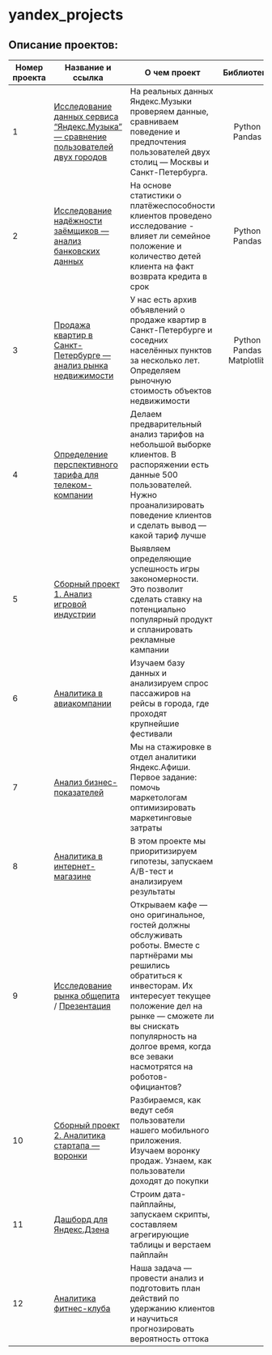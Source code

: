 # yandex_projects
## Описание проектов:
| Номер проекта | Название и ссылка | О чем проект                                                     |Библиотеки          |Ключевые слова|
|---------------|-------------------|------------------------------------------------------------------|:------------------:|--------------|
|1              |[Исследование данных сервиса “Яндекс.Музыка” — сравнение пользователей двух городов](https://github.com/toshka737/yandex_projects/blob/main/yandex_music/Yandex_music.ipynb)|На реальных данных Яндекс.Музыки проверяем данные, сравниваем поведение и предпочтения пользователей двух столиц — Москвы и Санкт-Петербурга.|Python Pandas|обработка данных, дубликаты, пропуски, логическая индексация, группировка, сортировка 
|2              |[Исследование надёжности заёмщиков — анализ банковских данных]()|На основе статистики о платёжеспособности клиентов проведено исследование -  влияет ли семейное положение и количество детей клиента на факт возврата кредита в срок|Python Pandas|обработка данных, дубликаты, пропуски, категоризация, декомпозиция
|3              |[Продажа квартир в Санкт-Петербурге — анализ рынка недвижимости](https://github.com/toshka737/yandex_projects/blob/main/real_estate_spb/real_estate_spb.ipynb)| У нас есть архив объявлений о продаже квартир в Санкт-Петербурге и соседних населённых пунктов за несколько лет. Определяем рыночную стоимость объектов недвижимости|Python Pandas Matplotlib|обработка данных, histogram, boxplot, категоризация, subplots
|4              |[Определение перспективного тарифа для телеком-компании]()|Делаем предварительный анализ тарифов на небольшой выборке клиентов. В распоряжении есть данные 500 пользователей. Нужно проанализировать поведение клиентов и сделать вывод — какой тариф лучше|
|5              |[Сборный проект 1. Анализ игровой индустрии]()|Выявляем определяющие успешность игры закономерности. Это позволит сделать ставку на потенциально популярный продукт и спланировать рекламные кампании|
|6              |[Аналитика в авиакомпании]()|Изучаем базу данных и анализируем спрос пассажиров на рейсы в города, где проходят крупнейшие фестивали|
|7              |[Анализ бизнес-показателей]()|Мы на стажировке в отдел аналитики Яндекс.Афиши. Первое задание: помочь маркетологам оптимизировать маркетинговые затраты|
|8              |[Аналитика в интернет-магазине]()|В этом проекте мы приоритизируем гипотезы, запускаем A/B-тест и анализируем результаты|
|9              |[Исследование рынка общепита]() / [Презентация]()|Открываем кафе — оно оригинальное, гостей должны обслуживать роботы. Вместе с партнёрами мы решились обратиться к инвесторам. Их интересует текущее положение дел на рынке — сможете ли вы снискать популярность на долгое время, когда все зеваки насмотрятся на роботов-официантов?|
|10             |[Сборный проект 2. Аналитика стартапа — воронки]()|Разбираемся, как ведут себя пользователи нашего мобильного приложения. Изучаем воронку продаж. Узнаем, как пользователи доходят до покупки|
|11             |[Дашборд для Яндекс.Дзена]()|Строим дата-пайплайны, запускаем скрипты, составляем агрегирующие таблицы и верстаем пайплайн|
|12             |[Аналитика фитнес-клуба]()|Наша задача — провести анализ и подготовить план действий по удержанию клиентов и научиться прогнозировать вероятность оттока|

